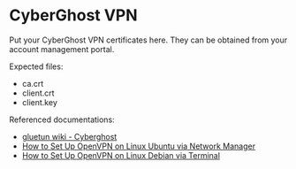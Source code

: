 # CyberGhost VPN

Put your CyberGhost VPN certificates here. They can be obtained from your account management portal.

Expected files:

- ca.crt
- client.crt
- client.key

Referenced documentations:

- [gluetun wiki - Cyberghost](https://github.com/qdm12/gluetun/wiki/Cyberghost)
- [How to Set Up OpenVPN on Linux Ubuntu via Network Manager](https://support.cyberghostvpn.com/hc/en-us/articles/360007929314-How-to-Set-Up-OpenVPN-on-Linux-Ubuntu-via-Network-Manager)
- [How to Set Up OpenVPN on Linux Debian via Terminal](https://support.cyberghostvpn.com/hc/en-us/articles/213190009-How-to-Set-Up-OpenVPN-on-Linux-Debian-via-Terminal)
